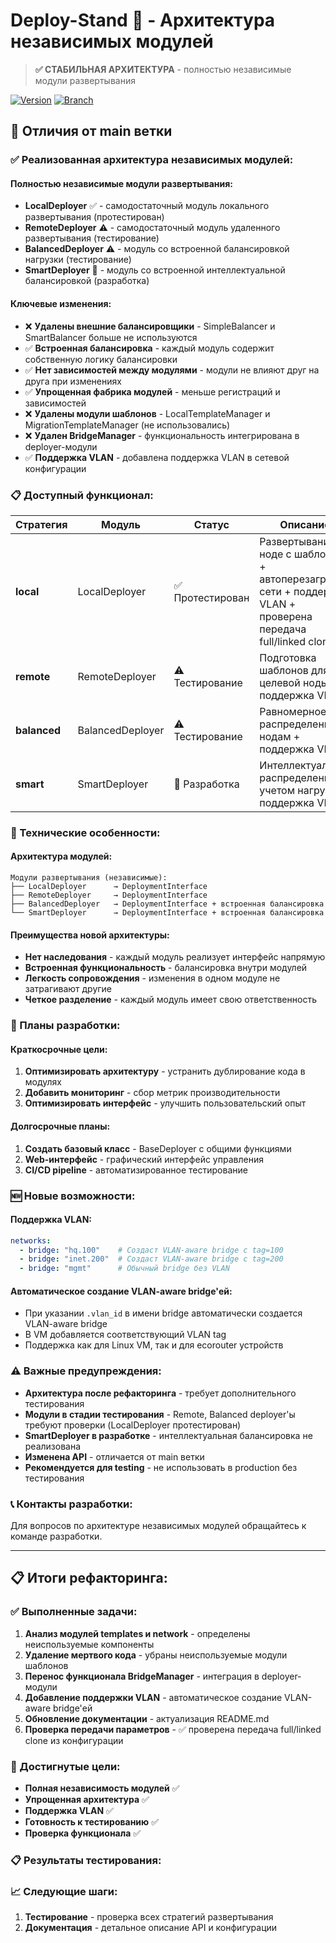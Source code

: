 # Deploy-Stand 🚀 - Архитектура независимых модулей

> **✅ СТАБИЛЬНАЯ АРХИТЕКТУРА** - полностью независимые модули развертывания

[![Version](https://img.shields.io/badge/version-1.4.0--dev-green.svg)](https://github.com/your-org/deploy-stand)
[![Branch](https://img.shields.io/badge/branch-independent--modules-blue.svg)](https://github.com/your-org/deploy-stand)

## 🚀 Отличия от main ветки

### ✅ Реализованная архитектура независимых модулей:

#### **Полностью независимые модули развертывания:**
- **LocalDeployer** ✅ - самодостаточный модуль локального развертывания (протестирован)
- **RemoteDeployer** ⚠️ - самодостаточный модуль удаленного развертывания (тестирование)
- **BalancedDeployer** ⚠️ - модуль со встроенной балансировкой нагрузки (тестирование)
- **SmartDeployer** 🚧 - модуль со встроенной интеллектуальной балансировкой (разработка)

#### **Ключевые изменения:**
- ❌ **Удалены внешние балансировщики** - SimpleBalancer и SmartBalancer больше не используются
- ✅ **Встроенная балансировка** - каждый модуль содержит собственную логику балансировки
- ✅ **Нет зависимостей между модулями** - модули не влияют друг на друга при изменениях
- ✅ **Упрощенная фабрика модулей** - меньше регистраций и зависимостей
- ❌ **Удалены модули шаблонов** - LocalTemplateManager и MigrationTemplateManager (не использовались)
- ❌ **Удален BridgeManager** - функциональность интегрирована в deployer-модули
- ✅ **Поддержка VLAN** - добавлена поддержка VLAN в сетевой конфигурации

### 📋 Доступный функционал:

| Стратегия | Модуль | Статус | Описание |
|-----------|--------|--------|----------|
| **local** | LocalDeployer | ✅ Протестирован | Развертывание на ноде с шаблонами + автоперезагрузка сети + поддержка VLAN + проверена передача full/linked clone |
| **remote** | RemoteDeployer | ⚠️ Тестирование | Подготовка шаблонов для целевой ноды + поддержка VLAN |
| **balanced** | BalancedDeployer | ⚠️ Тестирование | Равномерное распределение по нодам + поддержка VLAN |
| **smart** | SmartDeployer | 🚧 Разработка | Интеллектуальное распределение с учетом нагрузки + поддержка VLAN |

### 🔧 Технические особенности:

#### **Архитектура модулей:**
```
Модули развертывания (независимые):
├── LocalDeployer      → DeploymentInterface
├── RemoteDeployer     → DeploymentInterface
├── BalancedDeployer   → DeploymentInterface + встроенная балансировка
└── SmartDeployer      → DeploymentInterface + встроенная балансировка
```

#### **Преимущества новой архитектуры:**
- **Нет наследования** - каждый модуль реализует интерфейс напрямую
- **Встроенная функциональность** - балансировка внутри модулей
- **Легкость сопровождения** - изменения в одном модуле не затрагивают другие
- **Четкое разделение** - каждый модуль имеет свою ответственность

### 🚧 Планы разработки:

#### **Краткосрочные цели:**
1. **Оптимизировать архитектуру** - устранить дублирование кода в модулях
2. **Добавить мониторинг** - сбор метрик производительности
3. **Оптимизировать интерфейс** - улучшить пользовательский опыт

#### **Долгосрочные планы:**
1. **Создать базовый класс** - BaseDeployer с общими функциями
2. **Web-интерфейс** - графический интерфейс управления
3. **CI/CD pipeline** - автоматизированное тестирование

### 🆕 Новые возможности:

#### **Поддержка VLAN:**
```yaml
networks:
  - bridge: "hq.100"    # Создаст VLAN-aware bridge с tag=100
  - bridge: "inet.200"  # Создаст VLAN-aware bridge с tag=200
  - bridge: "mgmt"      # Обычный bridge без VLAN
```

#### **Автоматическое создание VLAN-aware bridge'ей:**
- При указании `.vlan_id` в имени bridge автоматически создается VLAN-aware bridge
- В VM добавляется соответствующий VLAN tag
- Поддержка как для Linux VM, так и для ecorouter устройств

### ⚠️ Важные предупреждения:

- **Архитектура после рефакторинга** - требует дополнительного тестирования
- **Модули в стадии тестирования** - Remote, Balanced deployer'ы требуют проверки (LocalDeployer протестирован)
- **SmartDeployer в разработке** - интеллектуальная балансировка не реализована
- **Изменена API** - отличается от main ветки
- **Рекомендуется для testing** - не использовать в production без тестирования

### 📞 Контакты разработки:

Для вопросов по архитектуре независимых модулей обращайтесь к команде разработки.

---

## 📋 Итоги рефакторинга:

### ✅ Выполненные задачи:
1. **Анализ модулей templates и network** - определены неиспользуемые компоненты
2. **Удаление мертвого кода** - убраны неиспользуемые модули шаблонов
3. **Перенос функционала BridgeManager** - интеграция в deployer-модули
4. **Добавление поддержки VLAN** - автоматическое создание VLAN-aware bridge'ей
5. **Обновление документации** - актуализация README.md
6. **Проверка передачи параметров** - ✅ проверена передача full/linked clone из конфигурации

### 🎯 Достигнутые цели:
- **Полная независимость модулей** ✅
- **Упрощенная архитектура** ✅
- **Поддержка VLAN** ✅
- **Готовность к тестированию** ✅
- **Проверка функционала** ✅

### 📋 Результаты тестирования:

### 📈 Следующие шаги:
1. **Тестирование** - проверка всех стратегий развертывания
2. **Документация** - детальное описание API и конфигурации
